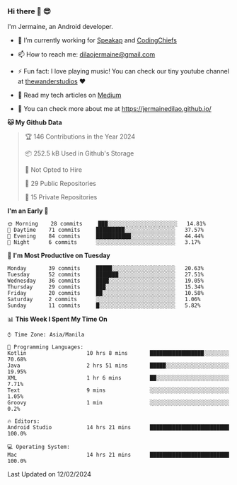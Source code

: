 ### Hi there 👋 😎
I'm Jermaine, an Android developer.

- 🔭 I’m currently working for [Speakap](https://www.speakap.com/) and [CodingChiefs](https://codingchiefs.com/en/)

- 📫 How to reach me: dilaojermaine@gmail.com

- ⚡ Fun fact: I love playing music! You can check our tiny youtube channel at [thewanderstudios](https://www.youtube.com/thewanderstudios) ♥️

- 📖 Read my tech articles on [Medium](https://jermainedilao.medium.com/)

- 👀 You can check more about me at https://jermainedilao.github.io/

<!--
**jermainedilao/jermainedilao** is a ✨ _special_ ✨ repository because its `README.md` (this file) appears on your GitHub profile.

Here are some ideas to get you started:

- 🔭 I’m currently working on ...
- 🌱 I’m currently learning ...
- 👯 I’m looking to collaborate on ...
- 🤔 I’m looking for help with ...
- 💬 Ask me about ...
- 📫 How to reach me: ...
- 😄 Pronouns: ...
- ⚡ Fun fact: ...
-->

<!--START_SECTION:waka-->
**🐱 My Github Data** 

> 🏆 146 Contributions in the Year 2024
 > 
> 📦 252.5 kB Used in Github's Storage 
 > 
> 🚫 Not Opted to Hire
 > 
> 📜 29 Public Repositories 
 > 
> 🔑 15 Private Repositories  
 > 
**I'm an Early 🐤** 

```text
🌞 Morning    28 commits     ███░░░░░░░░░░░░░░░░░░░░░░   14.81% 
🌆 Daytime    71 commits     █████████░░░░░░░░░░░░░░░░   37.57% 
🌃 Evening    84 commits     ███████████░░░░░░░░░░░░░░   44.44% 
🌙 Night      6 commits      ░░░░░░░░░░░░░░░░░░░░░░░░░   3.17%

```
📅 **I'm Most Productive on Tuesday** 

```text
Monday       39 commits     █████░░░░░░░░░░░░░░░░░░░░   20.63% 
Tuesday      52 commits     ███████░░░░░░░░░░░░░░░░░░   27.51% 
Wednesday    36 commits     ████░░░░░░░░░░░░░░░░░░░░░   19.05% 
Thursday     29 commits     ███░░░░░░░░░░░░░░░░░░░░░░   15.34% 
Friday       20 commits     ██░░░░░░░░░░░░░░░░░░░░░░░   10.58% 
Saturday     2 commits      ░░░░░░░░░░░░░░░░░░░░░░░░░   1.06% 
Sunday       11 commits     █░░░░░░░░░░░░░░░░░░░░░░░░   5.82%

```


📊 **This Week I Spent My Time On** 

```text
⌚︎ Time Zone: Asia/Manila

💬 Programming Languages: 
Kotlin                   10 hrs 8 mins       █████████████████░░░░░░░░   70.68% 
Java                     2 hrs 51 mins       █████░░░░░░░░░░░░░░░░░░░░   19.95% 
XML                      1 hr 6 mins         ██░░░░░░░░░░░░░░░░░░░░░░░   7.71% 
Text                     9 mins              ░░░░░░░░░░░░░░░░░░░░░░░░░   1.05% 
Groovy                   1 min               ░░░░░░░░░░░░░░░░░░░░░░░░░   0.2%

🔥 Editors: 
Android Studio           14 hrs 21 mins      █████████████████████████   100.0%

💻 Operating System: 
Mac                      14 hrs 21 mins      █████████████████████████   100.0%

```


 Last Updated on 12/02/2024
<!--END_SECTION:waka-->
